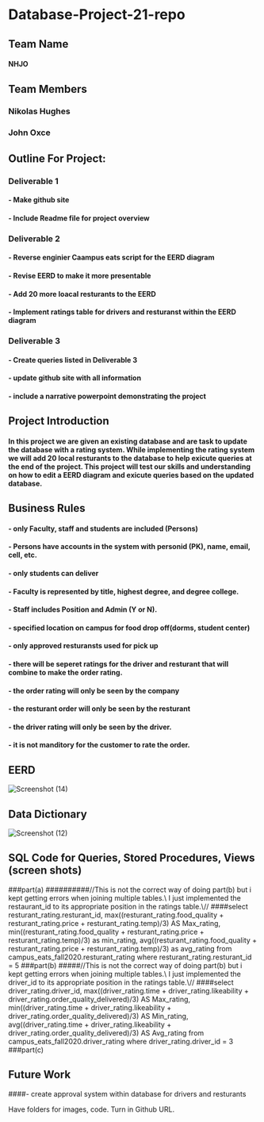 # Database-Project-21-repo

## Team Name
#### NHJO

## Team Members
### Nikolas Hughes
### John Oxce 

## Outline For Project:

### Deliverable 1
#### - Make github site 
#### - Include Readme file for project overview

### Deliverable 2
#### - Reverse enginier Caampus eats script for the EERD diagram
#### - Revise EERD to make it more presentable
#### - Add 20 more loacal resturants to the EERD
#### - Implement ratings table for drivers and resturanst within the EERD diagram  

### Deliverable 3
#### - Create queries listed in Deliverable 3
#### - update github site with all information
#### - include a narrative powerpoint demonstrating the project

## Project Introduction
#### In this project we are given an existing database and are task to update the database with a rating system. While implementing the rating system we will add 20 local resturants to the database to help exicute queries at the end of the project. This project will test our skills and understanding on how to edit a EERD diagram and exicute queries based on the updated database. 

## Business Rules
#### - only Faculty, staff and students are included (Persons)
#### - Persons have accounts in the system with personid (PK), name, email, cell, etc.
#### - only students can deliver 
#### - Faculty is represented by title, highest degree, and degree college.
#### - Staff includes Position and Admin (Y or N).
#### - specified location on campus for food drop off(dorms, student center)
#### - only approved resturansts used for pick up
#### - there will be seperet ratings for the driver and resturant that will combine to make the order rating.
#### - the order rating will only be seen by the company
#### - the resturant order will only be seen by the resturant
#### - the driver rating will only be seen by the driver.
#### - it is not manditory for the customer to rate the order.

## EERD

![Screenshot (14)](https://user-images.githubusercontent.com/93001002/141687113-658a500e-84d9-4655-bde0-9524caed4f59.png)


## Data Dictionary
![Screenshot (12)](https://user-images.githubusercontent.com/93001002/141235800-97eebee7-c089-4f7f-a4b9-9e512444a048.png)


## SQL Code for Queries, Stored Procedures, Views (screen shots)
###part(a)
##########//This is not the correct way of doing part(b) but i kept getting errors when joining multiple tables.\\ I just implemented the restaurant_id to its appropriate position in the ratings table.\\//
####select resturant_rating.resturant_id,
    max((resturant_rating.food_quality + resturant_rating.price + resturant_rating.temp)/3) AS Max_rating, 
    min((resturant_rating.food_quality + resturant_rating.price + resturant_rating.temp)/3) as min_rating, 
    avg((resturant_rating.food_quality + resturant_rating.price + resturant_rating.temp)/3) as avg_rating
    from campus_eats_fall2020.resturant_rating
    where resturant_rating.resturant_id = 5
###part(b)
#####//This is not the correct way of doing part(b) but i kept getting errors when joining multiple tables.\\ I just implemented the driver_id to its appropriate position in the ratings table.\\//
####select driver_rating.driver_id, 
    max((driver_rating.time + driver_rating.likeability + driver_rating.order_quality_delivered)/3) AS Max_rating,
    min((driver_rating.time + driver_rating.likeability + driver_rating.order_quality_delivered)/3) AS Min_rating,
    avg((driver_rating.time + driver_rating.likeability + driver_rating.order_quality_delivered)/3) AS Avg_rating
    from campus_eats_fall2020.driver_rating
    where driver_rating.driver_id = 3
###part(c)
## Future Work
####- create approval system within database for drivers and resturants

Have folders for images, code.
Turn in Github URL.

